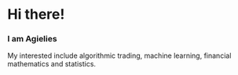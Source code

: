 # Hi there!

### I am Agielies

My interested include algorithmic trading, machine learning, financial mathematics and statistics.


